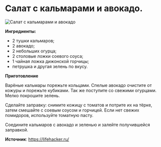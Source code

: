 # Салат с кальмарами и авокадо.

![Салат с кальмарами и авокадо](/images/Kulinar/Salad/salat-kalmar-avokado.jpg 'Салат с кальмарами и авокадо')

**Ингредиенты:**

- 2 тушки кальмаров;
- 2 авокадо;
- 2 небольших огурца;
- 2 столовые ложки соевого соуса;
- 1 чайная ложка дижонской горчицы;
- петрушка и другая зелень по вкусу.

**Приготовление**

Варёные кальмары порежьте кольцами. Спелые авокадо очистите от кожуры и порежьте кубиками. Так же поступите со свежими огурцами. Мелко покрошите зелень.

Сделайте заправку: снимите кожицу с томатов и потрите их на тёрке, затем смешайте с соевым соусом и горчицей. Если нет свежих помидоров, используйте томатную пасту.

Соедините кальмаров с авокадо и зеленью и залейте получившейся заправкой.

**Источник**: https://lifehacker.ru/
